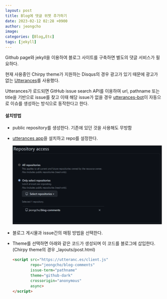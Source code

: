 ```yaml
---
layout: post
title: Blog에 댓글 위젯 추가하기
date: 2023-02-12 02:28 +0900
author: jeongcho
image:
categories: [Blog,Etc]
tags: [jekyll]
---
```


Github page와 jekyll을 이용하여 블로그 사이트를 구축하면 별도의 댓글 서비스가 필요하다.  

현재 사용중인 Chirpy theme가 지원하는 Disqus의 경우 광고가 있기 때문에 광고가 없는 [Utterances](https://utteranc.es/)를 사용했다.  

Utterances가 로드되면 GitHub issue search API를 이용하여 url, pathname 또는 title을 기반으로 issue를 찾고 이때 해당 issue가 없을 경우 [utterances-bot](https://github.com/utterances-bot)이 자동으로 이슈를 생성하는 방식으로 동작한다고 한다.  

#### 설치방법  

* public repository를 생성한다. 기존에 있던 것을 사용해도 무방함  

* [utterances app](https://github.com/apps/utterances)을 설치하고 repo를 설정한다.  

  ![input_img1](assets/img/2023-02-12_031238.png)  

* 블로그 게시물과 issue간의 매핑 방법을 선택한다.  

* Theme를 선택하면 아래와 같은 코드가 생성되며 이 코드를 블로그에 삽입한다.  
(Chirpy theme의 경우 _layouts/post.html)  

  ``` html
  <script src="https://utteranc.es/client.js"
          repo="jeongcho/blog-comments"
          issue-term="pathname"
          theme="github-dark"
          crossorigin="anonymous"
          async>
  </script>
  ```
